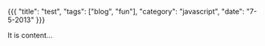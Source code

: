 {{{
  "title": "test",
  "tags": ["blog", "fun"],
  "category": "javascript",
  "date": "7-5-2013"
}}}

It is content...